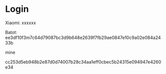 # Login
Xiaomi: xxxxxx

Batot:
ee3df10f3m7c64d79087bc3d9b648e2639f7fb29ae0847e10c9a02e084a2433b

mine

cc253d5eb948b2e87d0d74007b28c34aa1eff0cbec5b24315e094947e4260e34
